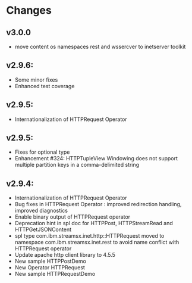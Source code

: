 Changes
=======
## v3.0.0
* move content os namespaces rest and wssercver to inetserver toolkit

## v2.9.6:
* Some minor fixes
* Enhanced test coverage

## v2.9.5:
* Internationalization of HTTPRequest Operator

## v2.9.5:
* Fixes for optional type
* Enhancement #324: HTTPTupleView Windowing does not support multiple partition keys in a comma-delimited string

## v2.9.4:
* Internationalization of HTTPRequest Operator
* Bug fixes in HTTPRequest Operator : improved redirection handling, improved diagnostics
* Enable binary output of HTTPRequest operator
* Deprecation hint in spl doc for HTTPPost, HTTPStreamRead and HTTPGetJSONContent
* spl type com.ibm.streamsx.inet.http::HTTPRequest moved to namespace com.ibm.streamsx.inet.rest to avoid name conflict with HTTPRequest operator
* Update apache http client library to 4.5.5
* New sample HTTPPostDemo
* New Operator HTTPRequest
* New sample HTTPRequestDemo

